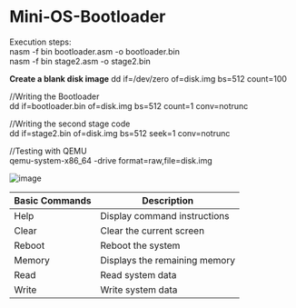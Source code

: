 # Mini-OS-Bootloader

Execution steps:  
nasm -f bin bootloader.asm -o bootloader.bin  
nasm -f bin stage2.asm -o stage2.bin  
  
**Create a blank disk image**
dd if=/dev/zero of=disk.img bs=512 count=100  
  
//Writing the Bootloader  
dd if=bootloader.bin of=disk.img bs=512 count=1 conv=notrunc  
  
//Writing the second stage code  
dd if=stage2.bin of=disk.img bs=512 seek=1 conv=notrunc  

//Testing with QEMU  
qemu-system-x86_64 -drive format=raw,file=disk.img  
  
![image](https://github.com/user-attachments/assets/95140a68-0e66-4f2e-b947-b9c96b4fc74f)
  
| Basic Commands | Description |
| ----------- | ----------- |
| Help | Display command instructions |
| Clear | Clear the current screen |
| Reboot | Reboot the system |
| Memory | Displays the remaining memory |
| Read | Read system data |
| Write | Write system data |
